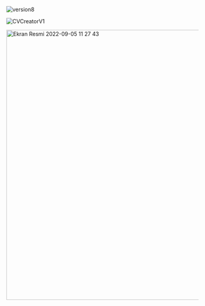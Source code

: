 ![version8](https://user-images.githubusercontent.com/93338158/193933911-ebf30750-b844-45b0-af8c-f44b704e4cda.png)

![CVCreatorV1](https://user-images.githubusercontent.com/93338158/193933922-385717bb-191d-416d-94ab-ba7303366081.png)


<img width="706" alt="Ekran Resmi 2022-09-05 11 27 43" src="https://user-images.githubusercontent.com/93338158/188404340-c16ba157-d2ea-466f-9456-7526a0809785.png">
